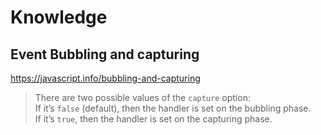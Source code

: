 # Knowledge

## Event Bubbling and capturing

https://javascript.info/bubbling-and-capturing

>There are two possible values of the `capture` option:  
If it’s `false` (default), then the handler is set on the bubbling phase.  
If it’s `true`, then the handler is set on the capturing phase.  